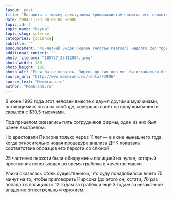 ```yaml
---
layout: post
title: "Посадить в тюрьму преступника криминалистам помогла его перхоть"
date: 2004-11-23 00:00:00 +0000
topic_id: 2
topic_name: "Наука"
topic_slug: science
categories: [science]
subtitle: ""
announcement: "40-летний Эндрю Пирсон (Andrew Pearson) надолго сел тюрьму за участие в вооружённом ограблении. Преступник скрывался от правосудия больше 10 лет, пока британские криминалисты не получили образцы ДНК подозреваемого из оставшейся на месте преступления перхоти Пирсона."
additional_content: ""
photo_filename: "185727_23112004.jpeg"
photo_width: 180
photo_height: 180
photo_alt: "Если бы не перхоть, Пирсон до сих пор мог бы оставаться безнаказанным (иллюстрация с сайта cbsnews.com)"
source_url: "http://www.membrana.ru/lenta/?3996"
source_text: "Membrana.ru"
author: "Membrana.ru"
---
```

В июне 1993 года этот человек вместе с двумя другими мужчинами, остающимися пока на свободе, совершил налёт на одну компанию и скрылся с $70,5 тысячами.

Под прицелом оказались пять сотрудников фирмы, один из них был ранен выстрелом.

Но арестовали Пирсона только через 11 лет — в июне нынешнего года, когда относительно новая процедура анализа ДНК показала соответствие образцов его перхоти со слюной.

25 частичек перхоти были обнаружены полицией на чулке, который преступник использовал во время грабежа в качестве маски.

Улика оказалась столь существенной, что суду понадобилось всего 75 минут на то, чтобы приговорить Пирсона (до этого он, кстати, 76 раз попадал в полицию) к 12 годам за грабёж и ещё 3 годам за незаконное владение огнестрельным оружием.
